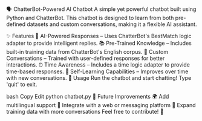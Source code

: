 🗣️ ChatterBot-Powered AI Chatbot
A simple yet powerful chatbot built using Python and ChatterBot. This chatbot is designed to learn from both pre-defined datasets and custom conversations, making it a flexible AI assistant.

✨ Features
🧠 AI-Powered Responses – Uses ChatterBot's BestMatch logic adapter to provide intelligent replies.
📚 Pre-Trained Knowledge – Includes built-in training data from ChatterBot's English corpus.
📝 Custom Conversations – Trained with user-defined responses for better interactions.
⏰ Time Awareness – Includes a time logic adapter to provide time-based responses.
🔄 Self-Learning Capabilities – Improves over time with new conversations.
🚀 Usage
Run the chatbot and start chatting! Type 'quit' to exit.

bash
Copy
Edit
python chatbot.py
📌 Future Improvements
🌍 Add multilingual support
🤖 Integrate with a web or messaging platform
🧩 Expand training data with more conversations
Feel free to contribute! 🚀
